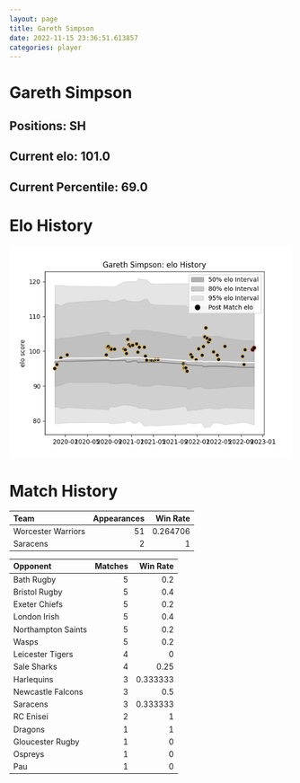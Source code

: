 ```yaml
---  
layout: page  
title: Gareth Simpson  
date: 2022-11-15 23:36:51.613857  
categories: player  
---
```

# Gareth Simpson

## Positions: SH

## Current elo: 101.0

## Current Percentile: 69.0

# Elo History


![elo history](history_GarethSimpson.png)
# Match History


| Team               |   Appearances |   Win Rate |
|:-------------------|--------------:|-----------:|
| Worcester Warriors |            51 |   0.264706 |
| Saracens           |             2 |   1        |

| Opponent           |   Matches |   Win Rate |
|:-------------------|----------:|-----------:|
| Bath Rugby         |         5 |   0.2      |
| Bristol Rugby      |         5 |   0.4      |
| Exeter Chiefs      |         5 |   0.2      |
| London Irish       |         5 |   0.4      |
| Northampton Saints |         5 |   0.2      |
| Wasps              |         5 |   0.2      |
| Leicester Tigers   |         4 |   0        |
| Sale Sharks        |         4 |   0.25     |
| Harlequins         |         3 |   0.333333 |
| Newcastle Falcons  |         3 |   0.5      |
| Saracens           |         3 |   0.333333 |
| RC Enisei          |         2 |   1        |
| Dragons            |         1 |   1        |
| Gloucester Rugby   |         1 |   0        |
| Ospreys            |         1 |   0        |
| Pau                |         1 |   0        |